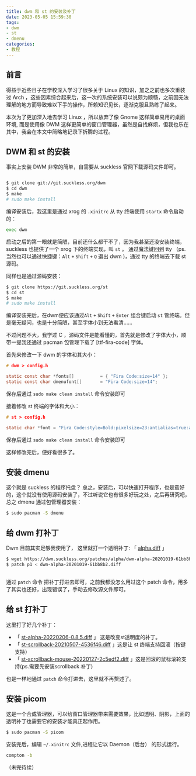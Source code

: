 ```yaml
---
title: dwm 和 st 的安装及补丁
date: 2023-05-05 15:59:30
tags:
- dwm
- st
- dmenu
categories:
- 教程
---
```


## 前言

得益于近些日子在学校深入学习了很多关于 Linux 的知识，加之之前也多次重装过 Arch ，这些因素综合起来后，这一次的系统安装可以说颇为顺畅，之前因无法理解的地方而导致难以下手的操作，所赖知识见长，逐渐克服且熟练了起来。

本次为了更加深入地去学习 Linux ，所以放弃了像 Gnome 这样简单易用的桌面环境, 而是使用像 DWM 这样更简单的窗口管理器，虽然是自找麻烦，但我也乐在其中，我会在本文中简略地记录下折腾的过程。

## DWM 和 st 的安装

事实上安装 DWM 非常的简单，自需要从 suckless 官网下载源码文件即可。
```bash

$ git clone git://git.suckless.org/dwm
$ cd dwm
$ make
# sudo make install

```

编译安装后，我这里是通过 xrog 的 `.xinitrc` 从 tty 终端使用 `startx` 命令启动的：
```bash
exec dwm
```

启动之后的第一眼就是简陋，目前还什么都干不了，因为我甚至还没安装终端，suckless 也提供了一个 xrog 下的终端实现，叫 `st` 。
通过魔法键回到 tty （ps.当然也可以通过快捷键：`Alt`  `+` `Shift` `+` `Q` 退出 dwm )，通过 tty 的终端去下载 st 源码。

同样也是通过源码安装：
```bash
$ git clone https://git.suckless.org/st
$ cd st
$ make
# sudo make install
```
编译安装完后，在dwm便应该通过`Alt` `+` `Shift` `+` `Enter` 组合键启动 `st` 管终端。但是毫无疑问，也是十分简陋，甚至字体小到无法看清……


不过问题不大，我学过 C ，源码文件是能看懂的，首先就是修改了字体大小，顺带一提我还通过 pacman 包管理下载了 [ttf-fira-code] 字体。

首先来修改一下 dwm 的字体和其大小：

```c
# dwm > config.h

static const char *fonts[]          = { "Fira Code:size=14" };
static const char dmenufont[]       = "Fira Code:size=14";

```
保存后通过 `sudo make clean install` 命令安装即可

接着修改 st 终端的字体和大小：

```c
# st > config.h

static char *font = "Fira Code:style=Bold:pixelsize=23:antialias=true:autohint=true";
```

保存后通过 `sudo make clean install` 命令安装即可

这样修改完后，便好看很多了。

## 安装 dmenu 

这个就是 suckless 的程序托盘？
总之，安装后，可以快速打开程序，也是蛮好的，这个就没有使用源码安装了，不过听说它也有很多好玩之处，之后再研究吧，总之 dmenu 通过包管理器安装：

```bash
$ sudo pacman -S dmenu
```

## 给 dwm 打补丁
Dwm 目前其实足够我使用了， 这里就打一个透明补丁: 「 [alpha.diff](https://dwm.suckless.org/patches/alpha/dwm-alpha-20201019-61bb8b2.diff
)  」

```bash
$ wget https://dwm.suckless.org/patches/alpha/dwm-alpha-20201019-61bb8b2.diff
$ patch p1 < dwm-alpha-20201019-61bb8b2.diff
 
```
通过 `patch` 命令 把补丁打进去即可，之前我都没怎么用过这个 patch 命令，用多了其实也还好，出现错误了，手动去修改源文件即可。

## 给 st 打补丁
这里打了好几个补丁：
- 「 [st-alpha-20220206-0.8.5.diff](https://st.suckless.org/patches/alpha/st-alpha-20220206-0.8.5.diff)  」 这是改变st透明度的补丁。
- 「 [st-scrollback-20210507-4536f46.diff](https://st.suckless.org/patches/scrollback/st-scrollback-20210507-4536f46.diff) 」这是让 st 终端支持回滚（按键支持）
- 「 [st-scrollback-mouse-20220127-2c5edf2.diff](https://st.suckless.org/patches/scrollback/st-scrollback-mouse-20220127-2c5edf2.diff) 」这是回滚的鼠标滚轮支持(ps.需要先安装scrollback 补丁)

也是一样地通过 `patch` 命令打进去，这里就不再赘述了。

## 安装 picom 
这是一个合成管理器，可以给窗口管理器带来需要效果，比如透明、阴影，上面的透明补丁也需要它的安装才能真正起作用。

```bash
$ sudo pacman -S picom
```

安装完后，编辑 ` ~/.xinitrc ` 文件,进程让它以 Daemon（后台） 的形式运行。
```bash
compton -b
```

（未完待续）

